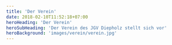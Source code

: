 ```yaml
---
title: 'Der Verein'
date: 2018-02-10T11:52:18+07:00
heroHeading: 'Der Verein'
heroSubHeading: 'Der Verein des JGV Diepholz stellt sich vor'
heroBackground: 'images/verein/verein.jpg'
---
```


